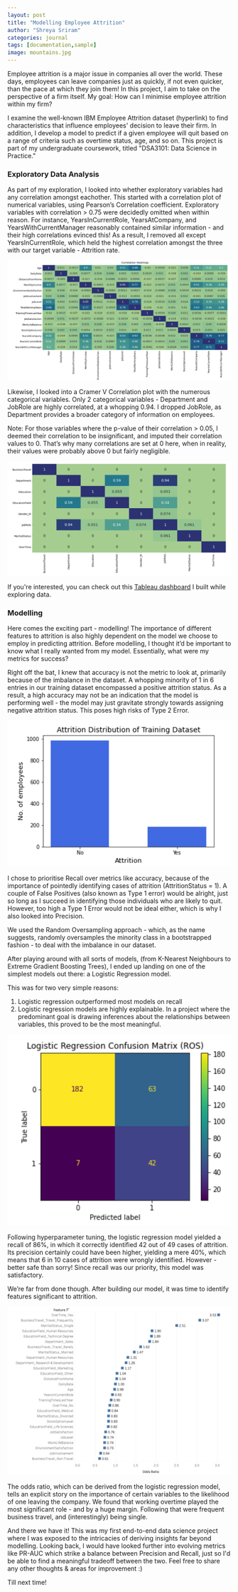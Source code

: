 ```yaml
---
layout: post
title: "Modelling Employee Attrition"
author: "Shreya Sriram"
categories: journal
tags: [documentation,sample]
image: mountains.jpg
---
```


Employee attrition is a major issue in companies all over the world. These days, employees can leave companies just as quickly, if not even quicker, than the pace at which they join them! In this project, I aim to take on the perspective of a firm itself. My goal: How can I minimise employee attrition within my firm?

I examine the well-known IBM Employee Attrition dataset (hyperlink) to find characteristics that influence employees' decision to leave their firm. In addition, I develop a model to predict if a given employee will quit based on a range of criteria such as overtime status, age, and so on. This project is part of my undergraduate coursework, titled "DSA3101: Data Science in Practice."

### Exploratory Data Analysis

As part of my exploration, I looked into whether exploratory variables had any correlation amongst eachother. This started with a correlation plot of numerical variables, using Pearson’s Correlation coefficient. Exploratory variables with correlation > 0.75 were decidedly omitted when within reason. For instance, YearsInCurrentRole, YearsAtCompany, and YearsWithCurrentManager reasonably contained similar information - and their high correlations evinced this! As a result, I removed all except YearsInCurrentRole, which held the highest correlation amongst the three with our target variable - Attrition rate.

![Alt Text](/assets/img/pearsoncorr.png)

Likewise, I looked into a Cramer V Correlation plot with the numerous categorical variables. Only 2 categorical variables - Department and JobRole are highly correlated, at a whopping 0.94. I dropped JobRole, as Department provides a broader category of information on employees.

Note: For those variables where the p-value of their correlation > 0.05, I deemed their correlation to be insignificant, and imputed their correlation values to 0. That’s why many correlations are set at 0 here, when in reality, their values were probably above 0 but fairly negligible.

![Alt Text](/assets/img/cramerv.png)

If you're interested, you can check out this <a href="https://public.tableau.com/views/EDAonImportantFactorsofAttrition/Dashboard2?:language=en-US&:display_count=n&:origin=viz_share_link">Tableau dashboard</a> I built while exploring data.

### Modelling

Here comes the exciting part - modelling! The importance of different features to attrition is also highly dependent on the model we choose to employ in predicting attrition. Before modelling, I thought it’d be important to know what I really wanted from my model. Essentially, what were my metrics for success? 

Right off the bat, I knew that accuracy is not the metric to look at, primarily because of the imbalance in the dataset. A whopping minority of 1 in 6 entries in our training dataset encompassed a positive attrition status. As a result, a high accuracy may not be an indication that the model is performing well - the model may just gravitate strongly towards assigning negative attrition status. This poses high risks of Type 2 Error.

![Alt Text](/assets/img/imbalance.png)

I chose to prioritise Recall over metrics like accuracy, because of the importance of pointedly identifying cases of attrition (AttritionStatus = 1). A couple of False Positives (also known as Type 1 error) would be alright, just so long as I succeed in identifying those individuals who are likely to quit. However, too high a Type 1 Error would not be ideal either, which is why I also looked into Precision.

We used the Random Oversampling approach - which, as the name suggests, randomly oversamples the minority class in a bootstrapped fashion - to deal with the imbalance in our dataset.
					
After playing around with all sorts of models, (from K-Nearest Neighbours to Extreme Gradient Boosting Trees), I ended up landing on one of the simplest models out there: a Logistic Regression model.

This was for two very simple reasons:
  1. Logistic regression outperformed most models on recall
  2. Logistic regression models are highly explainable. In a project where the predominant goal is drawing inferences about the relationships between variables, this proved to be the most meaningful.

![Alt Text](/assets/img/lr_cm.png)

Following hyperparameter tuning, the logistic regression model yielded a recall of 86%, in which it correctly identified 42 out of 49 cases of attrition. Its precision certainly could have been higher, yielding a mere 40%, which means that 6 in 10 cases of attrition were wrongly identified. However - better safe than sorry! Since recall was our priority, this model was satisfactory.

We’re far from done though. After building our model, it was time to identify features significant to attrition.

![Alt Text](/assets/img/oddsratio.png)

The odds ratio, which can be derived from the logistic regression model, tells an explicit story on the importance of certain variables to the likelihood of one leaving the company. We found that working overtime played the most significant role - and by a huge margin. Following that were frequent business travel, and (interestingly) being single.

And there we have it! This was my first end-to-end data science project where I was exposed to the intricacies of deriving insights far beyond modelling. Looking back, I would have looked further into evolving metrics like PR-AUC which strike a balance between Precision and Recall, just so I'd be able to find a meaningful tradeoff between the two. Feel free to share any other thoughts & areas for improvement :)

Till next time!
